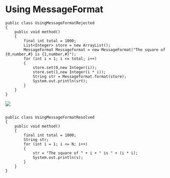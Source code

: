 Using MessageFormat
=======

```
public class UsingMessageFormatRejected
{
	public void method() 
	{
		final int total = 1000;
        List<Integer> store = new ArrayList();
        MessageFormat Messageformat = new MessageFormat("The square of {0,number,#} is {1,number,#}");
        for (int i = 1; i <= total; i++)
        {
            store.set(0,new Integer(i));
            store.set(1,new Integer(i * i));
            String str = Messageformat.format(store);
            System.out.println(srt);
        }
	}
}
```

![](http://www.iconki.com/icons/Software-Applications/32x32-Applications-Basics/arrow_down_blue.png)

```

public class UsingMessageFormatResolved
{
	public void method() 
	{
		final int total = 1000;
        String str;
        for (int i = 1; i <= N; i++)
        {
            str = "The square of " + i + " is " + (i * i);
            System.out.println(s);
        }
	}
}
```



